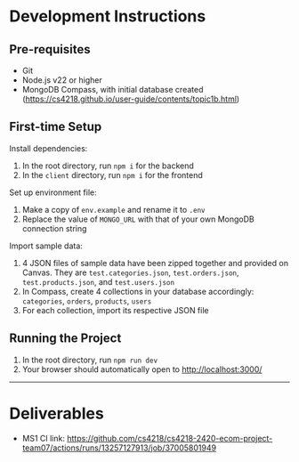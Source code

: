# Development Instructions

## Pre-requisites

- Git
- Node.js v22 or higher
- MongoDB Compass, with initial database created
  (<https://cs4218.github.io/user-guide/contents/topic1b.html>)

## First-time Setup

Install dependencies:

1. In the root directory, run `npm i` for the backend
1. In the `client` directory, run `npm i` for the frontend

Set up environment file:

1. Make a copy of `env.example` and rename it to `.env`
1. Replace the value of `MONGO_URL` with that of your own MongoDB connection string

Import sample data:

1. 4 JSON files of sample data have been zipped together and provided on Canvas. They are `test.categories.json`, `test.orders.json`, `test.products.json`, and `test.users.json`
1. In Compass, create 4 collections in your database accordingly: `categories`, `orders`, `products`, `users`
1. For each collection, import its respective JSON file

## Running the Project

1. In the root directory, run `npm run dev`
1. Your browser should automatically open to <http://localhost:3000/>

---

# Deliverables

- MS1 CI link: <https://github.com/cs4218/cs4218-2420-ecom-project-team07/actions/runs/13257127913/job/37005801949>
